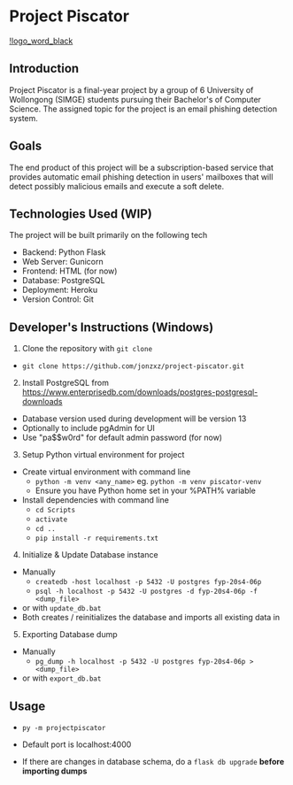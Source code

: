 # Project Piscator

[!logo_word_black](https://raw.githubusercontent.com/jonzxz/project-piscator/f675a35839c6325b08dc3d6000b33905ffc2463e/app/static/icons/logo_word_black.svg)

## Introduction
Project Piscator is a final-year project by a group of 6 University of
Wollongong (SIMGE) students pursuing their Bachelor's of Computer Science.
The assigned topic for the project is an email phishing detection system.

## Goals
The end product of this project will be a subscription-based service that provides
automatic email phishing detection in users' mailboxes that will detect possibly
malicious emails and execute a soft delete.

## Technologies Used (WIP)
The project will be built primarily on the following tech
- Backend: Python Flask
- Web Server: Gunicorn
- Frontend: HTML (for now)
- Database: PostgreSQL
- Deployment: Heroku
- Version Control: Git

## Developer's Instructions (Windows)
1. Clone the repository with `git clone`
  - `git clone https://github.com/jonzxz/project-piscator.git`
2. Install PostgreSQL from https://www.enterprisedb.com/downloads/postgres-postgresql-downloads
  - Database version used during development will be version 13
  - Optionally to include pgAdmin for UI
  - Use "pa$$w0rd" for default admin password (for now)
3. Setup Python virtual environment for project
  - Create virtual environment with command line
    - `python -m venv <any_name>` eg. `python -m venv piscator-venv`
    - Ensure you have Python home set in your %PATH% variable
  - Install dependencies with command line
    - `cd Scripts`
    - `activate`
    - `cd ..`
    - `pip install -r requirements.txt`
4. Initialize & Update Database instance
  - Manually
    - `createdb -host localhost -p 5432 -U postgres fyp-20s4-06p`
    - `psql -h localhost -p 5432 -U postgres -d fyp-20s4-06p -f <dump_file>`
  - or with `update_db.bat`
  - Both creates / reinitializes the database and imports all existing data in

5. Exporting Database dump
  - Manually
    - `pg_dump -h localhost -p 5432 -U postgres fyp-20s4-06p > <dump_file>`
  - or with `export_db.bat`


## Usage
- `py -m projectpiscator`
- Default port is localhost:4000

- If there are changes in database schema, do a `flask db upgrade` <b>before importing dumps</b>
